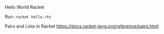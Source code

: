 Hello World Racket

Run:
`racket hello.rkt`

Pairs and Lists in Racket
https://docs.racket-lang.org/reference/pairs.html
